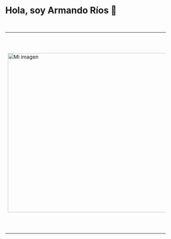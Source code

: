 # Hola, soy Armando Ríos 👋
<table>
  <tr>
    <td>
      <img src="https://probot.media/AtP5iUW8Xg.png" alt="Mi imagen" width=500>
    </td>
    <td>
      <h3>Sobre mí</h3>
      <p>Soy un apasionado por el desarrollo web. Me encanta aprender nuevas tecnologías y herramientas para mejorar mis habilidades y crear proyectos impresionantes. Actualmente, trabajo como desarrollador web en una empresa de software y también trabajo en proyectos personales para seguir aprendiendo y desafiándome a mí mismo.</p>
     <td>
       <h3>Aprendiendo</h3>
      <p>Siempre estoy trabajando en mejorar mis habilidades y aprender nuevas tecnologías en el desarrollo web. Actualmente, estoy enfocado en mejorar mis habilidades en:</p>
      <ul>
        <li>HTML</li>
        <li>CSS</li>
        <li>JavaScript</li>
        <li>React</li>
      </ul>
       <h2></h2>
     </td>
      <br>
    </td>
  </tr>
</table>
